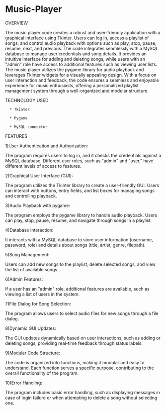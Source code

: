 # Music-Player

OVERVIEW

The music player code creates a robust and user-friendly application with a graphical interface using Tkinter. Users can log in, access a playlist of songs, and control audio playback with options such as play, stop, pause, resume, next, and previous. The code integrates seamlessly with a MySQL database to manage user credentials and song details. It provides an intuitive interface for adding and deleting songs, while users with an "admin" role have access to additional features such as viewing user lists. The music player utilizes the pygame library for audio playback and leverages Tkinter widgets for a visually appealing design. With a focus on user interaction and feedback, the code ensures a seamless and enjoyable experience for music enthusiasts, offering a personalized playlist management system through a well-organized and modular structure.

TECHNOLOGY USED

      * Tkinter
      
      * Pygame
      
      * MySQL connector

FEATURES

1)User Authentication and Authorization: 

The program requires users to log in, and it checks the credentials against a MySQL database. Different user roles, such as "admin" and "user," have different levels of access to features.

2)Graphical User Interface (GUI): 

The program utilizes the Tkinter library to create a user-friendly GUI. Users can interact with buttons, entry fields, and list boxes for managing songs and controlling playback.

3)Audio Playback with pygame: 

The program employs the pygame library to handle audio playback. Users can play, stop, pause, resume, and navigate through songs in a playlist.

4)Database Interaction: 

It interacts with a MySQL database to store user information (username, password, role) and details about songs (title, artist, genre, filepath).

5)Song Management: 

Users can add new songs to the playlist, delete selected songs, and view the list of available songs.

6)Admin Features: 

If a user has an "admin" role, additional features are available, such as viewing a list of users in the system.

7)File Dialog for Song Selection: 

The program allows users to select audio files for new songs through a file dialog.

8)Dynamic GUI Updates: 

The GUI updates dynamically based on user interactions, such as adding or deleting songs, providing real-time feedback through status labels.

9)Modular Code Structure: 

The code is organized into functions, making it modular and easy to understand. Each function serves a specific purpose, contributing to the overall functionality of the program.

10)Error Handling: 

The program includes basic error handling, such as displaying messages in case of login failure or when attempting to delete a song without selecting one.
